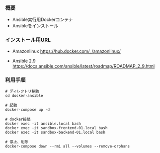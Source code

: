 ### 概要
- Ansible実行用Dockerコンテナ
- Ansibleをインストール

### インストール用URL
* Amazonlinux
https://hub.docker.com/_/amazonlinux/

* Ansible 2.9
https://docs.ansible.com/ansible/latest/roadmap/ROADMAP_2_9.html

### 利用手順
```
# ディレクトリ移動
cd docker-ansible

# 起動
docker-compose up -d

# docker接続
docker exec -it ansible.local bash
docker exec -it sandbox-frontend-01.local bash
docker exec -it sandbox-backend-01.local bash

# 停止、削除
docker-compose down --rmi all --volumes --remove-orphans
```
